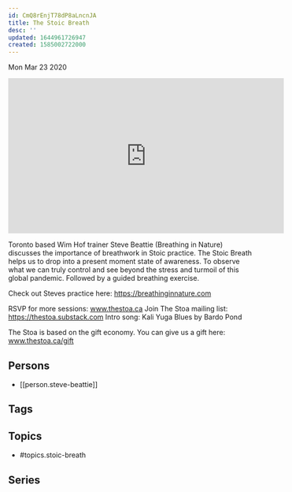 ```yaml
---
id: CmQ8rEnjT78dP8aLncnJA
title: The Stoic Breath
desc: ''
updated: 1644961726947
created: 1585002722000
---
```





Mon Mar 23 2020

<iframe width="560" height="315" src="https://www.youtube.com/embed/DbG8JGhguQU" title="The Stoic Breath w/ Steve Beattie" frameborder="0" allow="accelerometer; autoplay; clipboard-write; encrypted-media; gyroscope; picture-in-picture" allowfullscreen ></iframe>

Toronto based Wim Hof trainer Steve Beattie (Breathing in Nature) discusses the importance of breathwork in Stoic practice. The Stoic Breath helps us to drop into a present moment state of awareness. To observe what we can truly control and see beyond the stress and turmoil of this global pandemic. Followed by a guided breathing exercise. 

Check out Steves practice here: https://breathinginnature.com

RSVP for more sessions: www.thestoa.ca
Join The Stoa mailing list: https://thestoa.substack.com
Intro song: Kali Yuga Blues by Bardo Pond

The Stoa is based on the gift economy. You can give us a gift here: www.thestoa.ca/gift

## Persons

- [[person.steve-beattie]]

## Tags



## Topics

- #topics.stoic-breath

## Series



